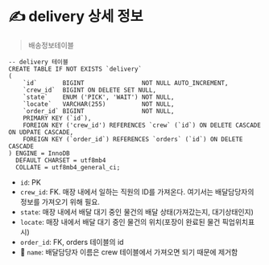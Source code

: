 # ✍️ delivery 상세 정보
> 배송정보테이블

```mariadb
-- delivery 테이블
CREATE TABLE IF NOT EXISTS `delivery`
(
    `id`       BIGINT                NOT NULL AUTO_INCREMENT,
    `crew_id`  BIGINT ON DELETE SET NULL,
    `state`    ENUM ('PICK', 'WAIT') NOT NULL,
    `locate`   VARCHAR(255)          NOT NULL,
    `order_id` BIGINT                NOT NULL,
    PRIMARY KEY (`id`),
    FOREIGN KEY ('crew_id') REFERENCES `crew` (`id`) ON DELETE CASCADE ON UDPATE CASCADE,
    FOREIGN KEY (`order_id`) REFERENCES `orders` (`id`) ON DELETE CASCADE
) ENGINE = InnoDB
  DEFAULT CHARSET = utf8mb4
  COLLATE = utf8mb4_general_ci;
```

- `id`: PK
- `crew_id`: FK. 매장 내에서 일하는 직원의 ID를 가져온다. 여기서는 배달담당자의 정보를 가져오기 위해 필요.
- `state`: 매장 내에서 배달 대기 중인 물건의 배달 상태(가져갔는지, 대기상태인지)
- `locate`: 매장 내에서 배달 대기 중인 물건의 위치(포장이 완료된 물건 픽업위치표시)
- `order_id`: FK, orders 테이블의 id
- 🚨 `name`: 배달담당자 이름은 crew 테이블에서 가져오면 되기 때문에 제거함
